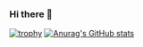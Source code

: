 ### Hi there 👋

<!--
**kyoujuro/kyoujuro** is a ✨ _special_ ✨ repository because its `README.md` (this file) appears on your GitHub profile.

Here are some ideas to get you started:

- 🔭 I’m currently working on ...
- 🌱 I’m currently learning ...
- 👯 I’m looking to collaborate on ...
- 🤔 I’m looking for help with ...
- 💬 Ask me about ...
- 📫 How to reach me: ...
- 😄 Pronouns: ...
- ⚡ Fun fact: ...
-->

[![trophy](https://github-profile-trophy.vercel.app/?username=kyoujuro)](https://github.com/kyoujuro/github-profile-trophy)
[![Anurag's GitHub stats](https://github-readme-stats.vercel.app/api?username=kyoujuro)](https://github.com/kyoujuro/github-readme-stats)
